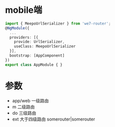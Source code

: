 # mobile端
```ts
import { MeepoUrlSerializer } from 'we7-router';
@NgModule({
  ...
  providers: [{
    provide: UrlSerializer,
    useClass: MeepoUrlSerializer
  }],
  bootstrap: [AppComponent]
})
export class AppModule { }
```

# 参数
- app/web 一级路由
- m 二级路由
- do 三级路由
- ext 大于四级路由 somerouter|somerouter
